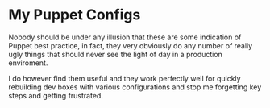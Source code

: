 My Puppet Configs
=================

Nobody should be under any illusion that these are some indication of Puppet best practice, in fact, they very obviously do any number of really ugly things that should never see the light of day in a production enviroment.

I do however find them useful and they work perfectly well for quickly rebuilding dev boxes with various configurations and stop me forgetting key steps and getting frustrated.
